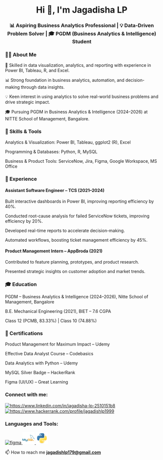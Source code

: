 <h1 align="center">Hi 👋, I'm Jagadisha LP</h1>
<h3 align="center">📊 Aspiring Business Analytics Professional | 💡 Data-Driven Problem Solver | 🎓 PGDM (Business Analytics & Intelligence) Student</h3>


<h3 align="rigth">👨‍💻 About Me </h3>

🌟 Skilled in data visualization, analytics, and reporting with experience in Power BI, Tableau, R, and Excel.

📊 Strong foundation in business analytics, automation, and decision-making through data insights.

💡 Keen interest in using analytics to solve real-world business problems and drive strategic impact.

🎓 Pursuing PGDM in Business Analytics & Intelligence (2024–2026) at NITTE School of Management, Bangalore.

<h3 align="rigth">🔧 Skills & Tools </h3>

Analytics & Visualization: Power BI, Tableau, ggplot2 (R), Excel

Programming & Databases: Python, R, MySQL

Business & Product Tools: ServiceNow, Jira, Figma, Google Workspace, MS Office

<h3 align="rigth">💼 Experience</h3>

<h4>Assistant Software Engineer – TCS (2021–2024)</h4>

Built interactive dashboards in Power BI, improving reporting efficiency by 40%.

Conducted root-cause analysis for failed ServiceNow tickets, improving efficiency by 20%.

Developed real-time reports to accelerate decision-making.

Automated workflows, boosting ticket management efficiency by 45%.

<h4>Product Management Intern – AppBroda (2021)</h4>

Contributed to feature planning, prototypes, and product research.

Presented strategic insights on customer adoption and market trends.

<h3 align="rigth">🎓 Education</h3>

PGDM – Business Analytics & Intelligence (2024–2026), Nitte School of Management, Bangalore</p>

B.E. Mechanical Engineering (2021), BIET – 7.6 CGPA

Class 12 (PCMB, 83.33%) | Class 10 (74.88%)

<h3 align="rigth">📜 Certifications</h3>

Product Management for Maximum Impact – Udemy

Effective Data Analyst Course – Codebasics

Data Analytics with Python – Udemy

MySQL Silver Badge – HackerRank

Figma (UI/UX) – Great Learning



<h3 align="left">Connect with me:</h3>
<p align="left">
<a href="https://linkedin.com/in/https://www.linkedin.com/in/jagadisha-lp-2510151b8" target="blank"><img align="center" src="https://raw.githubusercontent.com/rahuldkjain/github-profile-readme-generator/master/src/images/icons/Social/linked-in-alt.svg" alt="https://www.linkedin.com/in/jagadisha-lp-2510151b8" height="30" width="40" /></a>
<a href="https://www.hackerrank.com/https://www.hackerrank.com/profile/jagadishlp1999" target="blank"><img align="center" src="https://raw.githubusercontent.com/rahuldkjain/github-profile-readme-generator/master/src/images/icons/Social/hackerrank.svg" alt="https://www.hackerrank.com/profile/jagadishlp1999" height="30" width="40" /></a>
</p>

<h3 align="left">Languages and Tools:</h3>
<p align="left"> <a href="https://www.figma.com/" target="_blank" rel="noreferrer"> <img src="https://www.vectorlogo.zone/logos/figma/figma-icon.svg" alt="figma" width="40" height="40"/> </a> <a href="https://www.mysql.com/" target="_blank" rel="noreferrer"> <img src="https://raw.githubusercontent.com/devicons/devicon/master/icons/mysql/mysql-original-wordmark.svg" alt="mysql" width="40" height="40"/> </a> <a href="https://www.python.org" target="_blank" rel="noreferrer"> <img src="https://raw.githubusercontent.com/devicons/devicon/master/icons/python/python-original.svg" alt="python" width="40" height="40"/> </a> </p>

📫 How to reach me **jagadishlp179@gmail.com**








